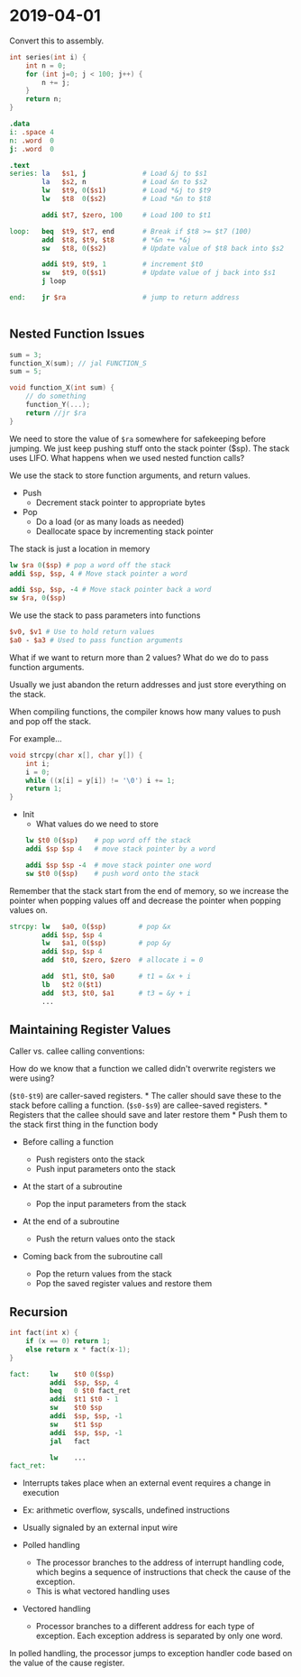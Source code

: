 # 2019-04-01

Convert this to assembly.

```c
int series(int i) {
    int n = 0;
    for (int j=0; j < 100; j++) {
        n += j;
    }
    return n;
}
```

```mips
.data
i: .space 4
n: .word  0
j: .word  0

.text
series: la   $s1, j              # Load &j to $s1
        la   $s2, n              # Load &n to $s2
        lw   $t9, 0($s1)         # Load *&j to $t9
        lw   $t8  0($s2)         # Load *&n to $t8

        addi $t7, $zero, 100     # Load 100 to $t1

loop:   beq  $t9, $t7, end       # Break if $t8 >= $t7 (100)
        add  $t8, $t9, $t8       # *&n += *&j
        sw   $t8, 0($s2)         # Update value of $t8 back into $s2

        addi $t9, $t9, 1         # increment $t0
        sw   $t9, 0($s1)         # Update value of j back into $s1
        j loop

end:    jr $ra                   # jump to return address
      
```


## Nested Function Issues

```c
sum = 3;
function_X(sum); // jal FUNCTION_S
sum = 5;
```

```c
void function_X(int sum) {
    // do something
    function_Y(...);
    return //jr $ra
}
```

We need to store the value of `$ra` somewhere for safekeeping before jumping. We just keep pushing stuff onto the stack pointer ($sp). The stack uses LIFO. What happens when we used nested function calls?

We use the stack to store function arguments, and return values.

* Push
  * Decrement stack pointer to appropriate bytes
* Pop
  * Do a load (or as many loads as needed)
  * Deallocate space by incrementing stack pointer

The stack is just a location in memory

```mips
lw $ra 0($sp) # pop a word off the stack
addi $sp, $sp, 4 # Move stack pointer a word
```

```mips
addi $sp, $sp, -4 # Move stack pointer back a word
sw $ra, 0($sp)
```

We use the stack to pass parameters into functions

```mips
$v0, $v1 # Use to hold return values
$a0 - $a3 # Used to pass function arguments
```

What if we want to return more than 2 values? What do we do to pass function arguments.

Usually we just abandon the return addresses and just store everything on the stack. 

When compiling functions, the compiler knows how many values to push and pop off the stack.

For example...

```c
void strcpy(char x[], char y[]) {
    int i;
    i = 0;
    while ((x[i] = y[i]) != '\0') i += 1;
    return 1;
}
```

* Init
  * What values do we need to store
  
```mips
    lw $t0 0($sp)    # pop word off the stack
    addi $sp $sp 4   # move stack pointer by a word

    addi $sp $sp -4  # move stack pointer one word
    sw $t0 0($sp)    # push word onto the stack
```

Remember that the stack start from the end of memory, so we increase the pointer when popping values off and decrease the pointer when popping values on.

```mips
strcpy: lw   $a0, 0($sp)        # pop &x
        addi $sp, $sp 4    
        lw   $a1, 0($sp)        # pop &y
        addi $sp, $sp 4 
        add  $t0, $zero, $zero  # allocate i = 0

        add  $t1, $t0, $a0      # t1 = &x + i
        lb   $t2 0($t1)
        add  $t3, $t0, $a1      # t3 = &y + i
        ...

```

## Maintaining Register Values
Caller vs. callee calling conventions:

How do we know that a function we called didn't overwrite registers we were using?

(`$t0-$t9`) are caller-saved registers.
    * The caller should save these to the stack before calling a function.
(`$s0-$s9`) are callee-saved registers.
    * Registers that the callee should save and later restore them
    * Push them to the stack first thing in the function body
* Before calling a function
  * Push registers onto the stack
  * Push input parameters onto the stack

* At the start of a subroutine
  * Pop the input parameters from the stack
* At the end of a subroutine
  * Push the return values onto the stack
* Coming back from the subroutine call
  * Pop the return values from the stack
  * Pop the saved register values and restore them

## Recursion
```c
int fact(int x) {
    if (x == 0) return 1;
    else return x * fact(x-1);
}
```

```mips
fact:     lw    $t0 0($sp)
          addi  $sp, $sp, 4
          beq   0 $t0 fact_ret
          addi  $t1 $t0 - 1
          sw    $t0 $sp
          addi  $sp, $sp, -1
          sw    $t1 $sp
          addi  $sp, $sp, -1
          jal   fact

          lw    ...
fact_ret:
```

* Interrupts takes place when an external event requires a change in execution
* Ex: arithmetic overflow, syscalls, undefined instructions
* Usually signaled by an external input wire

* Polled handling
  * The processor branches to the address of interrupt handling code, which begins a sequence of instructions that check the cause of the exception.
  * This is what vectored handling uses
* Vectored handling
  * Processor branches to a different address for each type of exception. Each exception address is separated by only one word. 

In polled handling, the processor jumps to exception handler code based on the value of the cause register.

